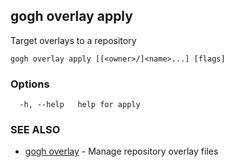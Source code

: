 ## gogh overlay apply

Target overlays to a repository

```
gogh overlay apply [[<owner>/]<name>...] [flags]
```

### Options

```
  -h, --help   help for apply
```

### SEE ALSO

* [gogh overlay](gogh_overlay.md)	 - Manage repository overlay files

